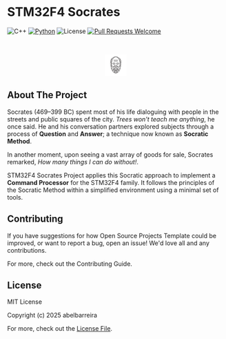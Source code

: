 # STM32F4 Socrates

![C++](https://img.shields.io/badge/C%2B%2B-11%2F14%2F17%2F20%2F23-blue)
[![Python](https://img.shields.io/badge/python-3.10.12-yellow)](https://www.python.org/downloads/release/python-31012/)
![License](https://img.shields.io/github/license/abelbarreira/CppProjectTemplate)
[![Pull Requests Welcome](https://img.shields.io/badge/pull%20requests-welcome-brightgreen.svg)](https://github.com/python/typeshed/blob/main/CONTRIBUTING.md)

<br />
<p align="center">
  <img src="docs/socrates.jpg" alt="Socrates" width="50">
</p>

## About The Project

Socrates (469–399 BC) spent most of his life dialoguing with people in the streets and public squares of the city. *Trees won't teach me anything*, he once said. He and his conversation partners explored subjects through a process of **Question** and **Answer**; a technique now known as **Socratic Method**.

In another moment, upon seeing a vast array of goods for sale, Socrates remarked, *How many things I can do without!*.

STM32F4 Socrates Project applies this Socratic approach to implement a **Command Processor** for the STM32F4 family. It follows the principles of the Socratic Method within a simplified environment using a minimal set of tools.

## Contributing

If you have suggestions for how Open Source Projects Template could be improved, or want to report a bug, open an issue! We'd love all and any contributions.

For more, check out the Contributing Guide.

## License

MIT License

Copyright (c) 2025 abelbarreira

For more, check out the [License File](LICENSE).
